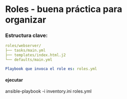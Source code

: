 
# Roles - buena práctica para organizar


### Estructura clave:
```yaml
roles/webserver/
├── tasks/main.yml
├── templates/index.html.j2
└── defaults/main.yml
```

```yaml
Playbook que invoca el role es: roles.yml
```

#### ejecutar
ansible-playbook -i inventory.ini roles.yml